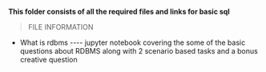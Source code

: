**This folder consists of all the required files and links for basic sql**

> FILE INFORMATION

* What is rdbms ---- jupyter notebook covering the some of the basic questions about RDBMS along with 2 scenario based tasks and a bonus creative question
